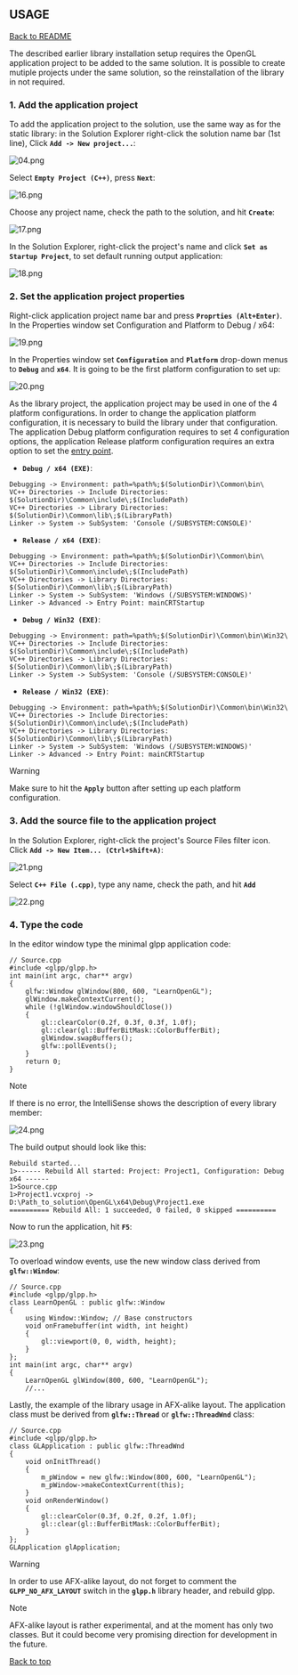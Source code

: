 ## USAGE
[Back to README](../README.md)

The described earlier library installation setup requires the OpenGL application project to be added to the same solution. It is possible to create mutiple projects under the same solution, so the reinstallation of the library in not required.

### 1. Add the application project
To add the application project to the solution, use the same way as for the static library: in the Solution Explorer right-click the solution name bar (1st line), Click **`Add -> New project...`**:

![04.png](04.png)

Select **`Empty Project (C++)`**, press **`Next`**:

![16.png](16.png)

Choose any project name, check the path to the solution, and hit **`Create`**:

![17.png](17.png)

In the Solution Explorer, right-click the project's name and click **`Set as Startup Project`**, to set default running output application:

![18.png](18.png)

### 2. Set the application project properties
Right-click application project name bar and press **`Proprties (Alt+Enter)`**. In the Properties window set Configuration and Platform to Debug / x64:

![19.png](19.png)

In the Properties window set **`Configuration`** and **`Platform`** drop-down menus to **`Debug`** and **`x64`**. It is going to be the first platform configuration to set up:

![20.png](20.png)

As the library project, the application project may be used in one of the 4 platform configurations. In order to change the application platform configuration, it is necessary to build the library under that configuration. The application Debug platform configuration requires to set 4 configuration options, the application Release platform configuration requires an extra option to set the [entry point](https://learn.microsoft.com/en-us/cpp/build/reference/entry-entry-point-symbol).

- **`Debug / x64 (EXE)`**:
```
Debugging -> Environment: path=%path%;$(SolutionDir)\Common\bin\
VC++ Directories -> Include Directories: $(SolutionDir)\Common\include\;$(IncludePath)
VC++ Directories -> Library Directories: $(SolutionDir)\Common\lib\;$(LibraryPath)
Linker -> System -> SubSystem: 'Console (/SUBSYSTEM:CONSOLE)'
```
- **`Release / x64 (EXE)`**:
```
Debugging -> Environment: path=%path%;$(SolutionDir)\Common\bin\
VC++ Directories -> Include Directories: $(SolutionDir)\Common\include\;$(IncludePath)
VC++ Directories -> Library Directories: $(SolutionDir)\Common\lib\;$(LibraryPath)
Linker -> System -> SubSystem: 'Windows (/SUBSYSTEM:WINDOWS)'
Linker -> Advanced -> Entry Point: mainCRTStartup
```
- **`Debug / Win32 (EXE)`**:
```
Debugging -> Environment: path=%path%;$(SolutionDir)\Common\bin\Win32\
VC++ Directories -> Include Directories: $(SolutionDir)\Common\include\;$(IncludePath)
VC++ Directories -> Library Directories: $(SolutionDir)\Common\lib\;$(LibraryPath)
Linker -> System -> SubSystem: 'Console (/SUBSYSTEM:CONSOLE)'
```
- **`Release / Win32 (EXE)`**:
```
Debugging -> Environment: path=%path%;$(SolutionDir)\Common\bin\Win32\
VC++ Directories -> Include Directories: $(SolutionDir)\Common\include\;$(IncludePath)
VC++ Directories -> Library Directories: $(SolutionDir)\Common\lib\;$(LibraryPath)
Linker -> System -> SubSystem: 'Windows (/SUBSYSTEM:WINDOWS)'
Linker -> Advanced -> Entry Point: mainCRTStartup
```

> [!WARNING]
> Make sure to hit the **`Apply`** button after setting up each platform configuration.

### 3. Add the source file to the application project
In the Solution Explorer, right-click the project's Source Files filter icon. Click **`Add -> New Item... (Ctrl+Shift+A)`**:

![21.png](21.png)

Select **`C++ File (.cpp)`**, type any name, check the path, and hit **`Add`**

![22.png](22.png)

### 4. Type the code
In the editor window type the minimal glpp application code:
```
// Source.cpp
#include <glpp/glpp.h>
int main(int argc, char** argv)
{
	glfw::Window glWindow(800, 600, "LearnOpenGL");
	glWindow.makeContextCurrent();
	while (!glWindow.windowShouldClose())
	{
		gl::clearColor(0.2f, 0.3f, 0.3f, 1.0f);
		gl::clear(gl::BufferBitMask::ColorBufferBit);
		glWindow.swapBuffers();
		glfw::pollEvents();
	}
	return 0;
}
```

> [!NOTE]
> If there is no error, the IntelliSense shows the description of every library member:

![24.png](24.png)

The build output should look like this:
```
Rebuild started...
1>------ Rebuild All started: Project: Project1, Configuration: Debug x64 ------
1>Source.cpp
1>Project1.vcxproj -> D:\Path_to_solution\OpenGL\x64\Debug\Project1.exe
========== Rebuild All: 1 succeeded, 0 failed, 0 skipped ==========
```
Now to run the application, hit **`F5`**:

![23.png](23.png)

To overload window events, use the new window class derived from **`glfw::Window`**:
```
// Source.cpp
#include <glpp/glpp.h>
class LearnOpenGL : public glfw::Window
{
	using Window::Window; // Base constructors
	void onFramebuffer(int width, int height)
	{
		gl::viewport(0, 0, width, height);
	}
};
int main(int argc, char** argv)
{
	LearnOpenGL glWindow(800, 600, "LearnOpenGL");
	//...
```
Lastly, the example of the library usage in AFX-alike layout. The application class must be derived from **`glfw::Thread`** or **`glfw::ThreadWnd`** class:
```
// Source.cpp
#include <glpp/glpp.h>
class GLApplication : public glfw::ThreadWnd
{
	void onInitThread()
	{
		m_pWindow = new glfw::Window(800, 600, "LearnOpenGL");
		m_pWindow->makeContextCurrent(this);
	}
	void onRenderWindow()
	{
		gl::clearColor(0.3f, 0.2f, 0.2f, 1.0f);
		gl::clear(gl::BufferBitMask::ColorBufferBit);
	}
};
GLApplication glApplication;
```

> [!WARNING]
> In order to use AFX-alike layout, do not forget to comment the **`GLPP_NO_AFX_LAYOUT`** switch in the **`glpp.h`** library header, and rebuild glpp.

> [!NOTE]
> AFX-alike layout is rather experimental, and at the moment has only two classes. But it could become very promising direction for development in the future.

[Back to top](USAGE.md#usage)
